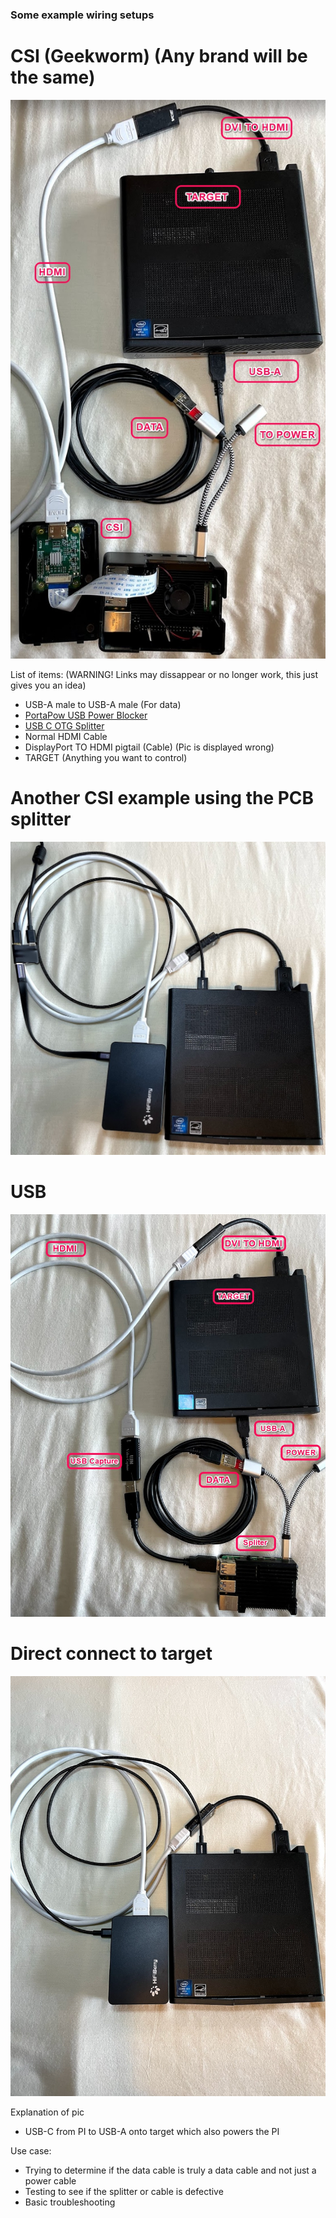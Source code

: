 ### Some example wiring setups

# CSI (Geekworm) (Any brand will be the same)
<img src="https://raw.githubusercontent.com/pikvm/pikvm/master/img/csi_wiring.jpg" alt="drawing">

List of items: (WARNING! Links may dissappear or no longer work, this just gives you an idea)

- USB-A male to USB-A male (For data)
- [PortaPow USB Power Blocker](https://www.amazon.com/gp/product/B092MLT2J3)
- [USB C OTG Splitter](https://www.amazon.com/gp/product/B08C5FWQND)
- Normal HDMI Cable
- DisplayPort TO HDMI pigtail (Cable) (Pic is displayed wrong)
- TARGET (Anything you want to control)

# Another CSI example using the PCB splitter
<img src="https://raw.githubusercontent.com/pikvm/pikvm/master/img/csi_wiring_w_pcb_splitter.jpg" alt="drawing">

# USB
<img src="https://raw.githubusercontent.com/pikvm/pikvm/master/img/usb_capture_wiring.jpg" alt="drawing">

# Direct connect to target
<img src="https://raw.githubusercontent.com/pikvm/pikvm/master/img/direct_connect_to_target.jpg" alt="drawing">

Explanation of pic
- USB-C from PI to USB-A onto target which also powers the PI

Use case: 
- Trying to determine if the data cable is truly a data cable and not just a power cable
- Testing to see if the splitter or cable is defective
- Basic troubleshooting

